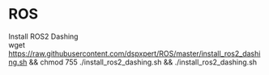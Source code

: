 # ROS
Install ROS2 Dashing\
wget https://raw.githubusercontent.com/dspxpert/ROS/master/install_ros2_dashing.sh && chmod 755 ./install_ros2_dashing.sh && ./install_ros2_dashing.sh
